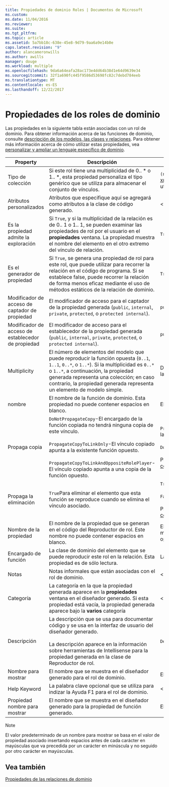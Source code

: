```yaml
---
title: Propiedades de dominio Roles | Documentos de Microsoft
ms.custom: 
ms.date: 11/04/2016
ms.reviewer: 
ms.suite: 
ms.tgt_pltfrm: 
ms.topic: article
ms.assetid: 5a7bb18c-638e-45e8-9d79-9aa6a9e14b0e
caps.latest.revision: "9"
author: alancameronwills
ms.author: awills
manager: douge
ms.workload: multiple
ms.openlocfilehash: 9da6a64eafa28ac173e4dd64b38d1e64d9639e34
ms.sourcegitcommit: 32f1a690fc445f9586d53698fc82c7debd784eeb
ms.translationtype: MT
ms.contentlocale: es-ES
ms.lasthandoff: 12/22/2017
---
```

# <a name="properties-of-domain-roles"></a>Propiedades de los roles de dominio
Las propiedades en la siguiente tabla están asociadas con un rol de dominio. Para obtener información acerca de las funciones de dominio, consulte [descripción de los modelos, las clases y relaciones](../modeling/understanding-models-classes-and-relationships.md). Para obtener más información acerca de cómo utilizar estas propiedades, vea [personalizar y ampliar un lenguaje específico de dominio](../modeling/customizing-and-extending-a-domain-specific-language.md).  
  
|Property|Descripción|Default|  
|--------------|-----------------|-------------|  
|Tipo de colección|Si este rol tiene una multiplicidad de 0.. * o 1.. \*, esta propiedad personaliza el tipo genérico que se utiliza para almacenar el conjunto de vínculos.|`(none)` - <xref:Microsoft.VisualStudio.Modeling.LinkedElementCollection%601>se utiliza|  
|Atributos personalizados|Atributos que especifique aquí se agregará como atributos a la clase de código generado.|< none\>|  
|Es la propiedad admite la exploración|Si `True`, y si la multiplicidad de la relación es de 0.. 1 o 1.. 1, se pueden examinar las propiedades de rol por el usuario en el **propiedades** ventana. La propiedad muestra el nombre del elemento en el otro extremo del vínculo de relación.|`True`|  
|Es el generador de propiedad|Si `True`, se genera una propiedad de rol para este rol, que puede utilizar para recorrer la relación en el código de programa. Si se establece false, puede recorrer la relación de forma menos eficaz mediante el uso de métodos estáticos de la relación de dominio.|`True`|  
|Modificador de acceso de captador de propiedad|El modificador de acceso para el captador de la propiedad generada (`public`, `internal`, `private`, `protected`, o `protected internal`).|`public`|  
|Modificador de acceso de establecedor de propiedad|El modificador de acceso para el establecedor de la propiedad generada (`public`, `internal`, `private`, `protected`, o `protected internal`).|`public`|  
|Multiplicity|El número de elementos del modelo que puede reproducir la función opuesta (`0..1`, `1..1`, `0..*`, o `1..*`). Si la multiplicidad es `0..*` o `1..*`, a continuación, la propiedad generada representa una colección; en caso contrario, la propiedad generada representa un elemento de modelo simple.|Depende del tipo de relación y si se trata del rol de origen o destino en la relación.|  
|nombre|El nombre de la función de dominio. Esta propiedad no puede contener espacios en blanco.|El nombre de la clase de dominio del Reproductor de rol para este rol.|  
|Propaga copia|`DoNotPropagateCopy`-El encargado de la función copiada no tendrá ninguna copia de este vínculo.<br /><br /> `PropagateCopyToLinkOnly`-El vínculo copiado apunta a la existente función opuesto.<br /><br /> `PropagateCopyToLinkAndOppositeRolePlayer`-El vínculo copiado apunta a una copia de la función opuesto.|`PropagateCopyToLinkAndOppositeRolePlayer`para los roles de origen de las incrustaciones.<br /><br /> `DoNotPropagateCopy`para otros roles.<br /><br /> Para obtener más información, vea [personalizar el comportamiento de copia](../modeling/customizing-copy-behavior.md)|  
|Propaga la eliminación|`True`Para eliminar el elemento que esta función se reproduce cuando se elimina el vínculo asociado.|`True`para el destino de una función de incrustación.<br /><br /> `False`para otros roles.<br /><br /> Para obtener más información, consulte [personalizar el comportamiento de eliminación](../modeling/customizing-deletion-behavior.md).|  
|Nombre de la propiedad|El nombre de la propiedad que se generan en el código del Reproductor de rol. Este nombre no puede contener espacios en blanco.|El nombre de la función opuesta si este rol tiene un cero a uno o una multiplicidad de uno a uno; en caso contrario, el nombre de la función opuesta pluralized.|  
|Encargado de función|La clase de dominio del elemento que se puede reproducir este rol en la relación. Esta propiedad es de sólo lectura.|La clase de dominio del Reproductor de rol para este rol.|  
|Notas|Notas informales que están asociadas con el rol de dominio.|< none\>|  
|Categoría|La categoría en la que la propiedad generada aparece en la **propiedades** ventana en el diseñador generado. Si esta propiedad está vacía, la propiedad generada aparece bajo la **varios** categoría|< none\>|  
|Descripción|La descripción que se usa para documentar código y se usa en la interfaz de usuario del diseñador generado.<br /><br /> La descripción aparece en la información sobre herramientas de Intellisense para la propiedad generada en la clase de Reproductor de rol.|`Description for`*el nombre completo de la función*|  
|Nombre para mostrar|El nombre que se muestra en el diseñador generado para el rol de dominio.|El valor ajustado de la propiedad Name.|  
|Help Keyword|La palabra clave opcional que se utiliza para indizar la Ayuda F1 para el rol de dominio.|\<Ninguno >|  
|Propiedad nombre para mostrar|El nombre que se muestra en el diseñador generado para la propiedad de función generado.|El valor ajustado de la propiedad de nombre de la propiedad.|  
  
> [!NOTE]
>  El valor predeterminado de un nombre para mostrar se basa en el valor de propiedad asociado insertando espacios antes de cada carácter en mayúsculas que va precedida por un carácter en minúscula y no seguido por otro carácter en mayúsculas.  
  
## <a name="see-also"></a>Vea también  
 [Propiedades de las relaciones de dominio](../modeling/properties-of-domain-relationships.md)